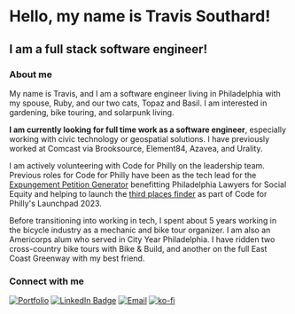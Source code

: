 # Hello, my name is Travis Southard!
## I am a full stack software engineer!

### About me
My name is Travis, and I am a software engineer living in Philadelphia with my spouse, Ruby, and our two cats, Topaz and Basil. I am interested in gardening, bike touring, and solarpunk living.

**I am currently looking for full time work as a software engineer**, especially working with civic technology or geospatial solutions. I have previously worked at Comcast via Brooksource, Element84, Azavea, and Urality.

I am actively volunteering with Code for Philly on the leadership team. Previous roles for Code for Philly have been as the tech lead for the [Expungement Petition Generator](https://codeforphilly.org/projects/philadelphia_lawyers_for_social_equity_-_record_expungement) benefitting Philadelphia Lawyers for Social Equity and helping to launch the [third places finder](https://codeforphilly.org/projects/third_places_project-launchpad_2023) as part of Code for Philly's Launchpad 2023.

Before transitioning into working in tech, I spent about 5 years working in the bicycle industry as a mechanic and bike tour organizer. I am also an Americorps alum who served in City Year Philadelphia. I have ridden two cross-country bike tours with Bike & Build, and another on the full East Coast Greenway with my best friend.

### Connect with me
[![Portfolio](https://img.shields.io/badge/-Portfolio-blue?style=for-the-badge&logo=github)](https://travissouthard.com)
[![LinkedIn Badge](https://img.shields.io/badge/linkedin-%230077B5.svg?&style=for-the-badge&logo=linkedin&logoColor=white)](https://www.linkedin.com/in/southardtravis/)
[![Email](https://img.shields.io/badge/-Email-blue?style=for-the-badge&logo=mail)](mailto:travissouthard@proton.me)
[![ko-fi](https://ko-fi.com/img/githubbutton_sm.svg)](https://ko-fi.com/E1E570FW)
